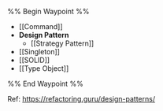 %% Begin Waypoint %%
- [[Command]]
- **Design Pattern**
	- [[Strategy Pattern]]
- [[Singleton]]
- [[SOLID]]
- [[Type Object]]

%% End Waypoint %%

Ref: https://refactoring.guru/design-patterns/
